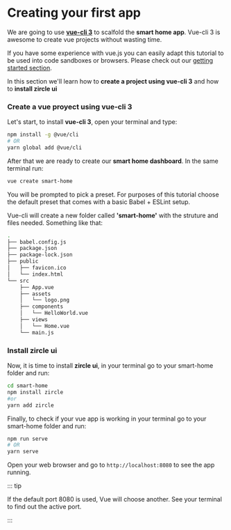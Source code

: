 # Creating your first app
We are going to use [**vue-cli 3**](https://cli.vuejs.org/) to scalfold the **smart home app**. Vue-cli 3 is awesome to create vue projects without wasting time.

If you have some experience with vue.js you can easily adapt this tutorial to be used into code sandboxes or browsers. Please check out our [getting started section](/guide/getting-started.html).

In this section we'll learn how to **create a project using vue-cli 3** and how to **install zircle ui**
### Create a vue proyect using vue-cli 3
Let's start, to install **vue-cli 3**, open your terminal and type:

```bash
npm install -g @vue/cli
# OR
yarn global add @vue/cli
```

After that we are ready to create our **smart home dashboard**. In the same terminal run:
```bash
vue create smart-home
```
You will be prompted to pick a preset. For purposes of this tutorial choose the default preset that comes with a basic Babel + ESLint setup. 

Vue-cli will create a new folder called **'smart-home'** with the struture and files needed. Something like that:

```sh
.
├── babel.config.js
├── package.json
├── package-lock.json
├── public
│   ├── favicon.ico
│   └── index.html
└── src
    ├── App.vue
    ├── assets
    │   └── logo.png
    ├── components
    │   └── HelloWorld.vue
    ├── views
    │   └── Home.vue
    └── main.js
```

### Install **zircle ui**

Now, it is time to install **zircle ui**, in your terminal go to your smart-home folder and run:

```bash
cd smart-home
npm install zircle
#or
yarn add zircle
```

Finally, to check if your vue app is working in your terminal go to your smart-home folder and run:

```bash
npm run serve
# OR
yarn serve
```

Open your web browser and go to `http://localhost:8080` to see the app running.  

::: tip

If the default port 8080 is used, Vue will choose another. See your terminal to find out the active port.

:::
